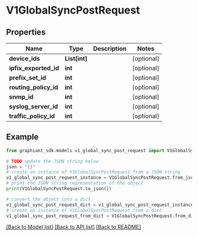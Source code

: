 # V1GlobalSyncPostRequest


## Properties

Name | Type | Description | Notes
------------ | ------------- | ------------- | -------------
**device_ids** | **List[int]** |  | [optional] 
**ipfix_exported_id** | **int** |  | [optional] 
**prefix_set_id** | **int** |  | [optional] 
**routing_policy_id** | **int** |  | [optional] 
**snmp_id** | **int** |  | [optional] 
**syslog_server_id** | **int** |  | [optional] 
**traffic_policy_id** | **int** |  | [optional] 

## Example

```python
from graphiant_sdk.models.v1_global_sync_post_request import V1GlobalSyncPostRequest

# TODO update the JSON string below
json = "{}"
# create an instance of V1GlobalSyncPostRequest from a JSON string
v1_global_sync_post_request_instance = V1GlobalSyncPostRequest.from_json(json)
# print the JSON string representation of the object
print(V1GlobalSyncPostRequest.to_json())

# convert the object into a dict
v1_global_sync_post_request_dict = v1_global_sync_post_request_instance.to_dict()
# create an instance of V1GlobalSyncPostRequest from a dict
v1_global_sync_post_request_from_dict = V1GlobalSyncPostRequest.from_dict(v1_global_sync_post_request_dict)
```
[[Back to Model list]](../README.md#documentation-for-models) [[Back to API list]](../README.md#documentation-for-api-endpoints) [[Back to README]](../README.md)


